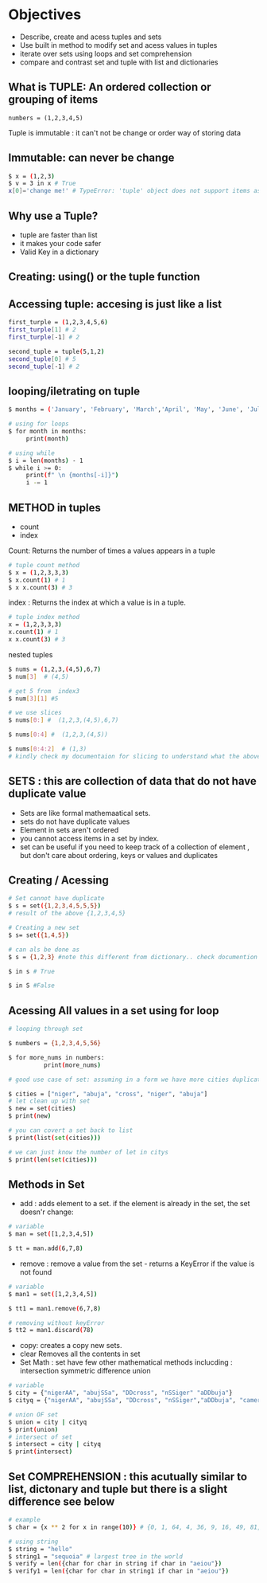 # Objectives

- Describe, create and acess tuples and sets
- Use built in method to modify set and acess values in tuples
- iterate over sets using loops and set comprehension
- compare and contrast set and tuple with list and dictionaries

## What is TUPLE: An ordered collection or grouping of items

```numbers = (1,2,3,4,5)```

Tuple is immutable : it can't not be change or order way of storing data

## Immutable: can never be change

```bash
$ x = (1,2,3)
$ v = 3 in x # True
x[0]='change me!' # TypeError: 'tuple' object does not support items assignment
```

## Why use a Tuple?

- tuple are faster than list
- it makes your code safer
- Valid Key in a dictionary

## Creating: using() or the tuple function

## Accessing tuple: accesing is just like a list

```bash
first_turple = (1,2,3,4,5,6)
first_turple[1] # 2
first_turple[-1] # 2

second_tuple = tuple(5,1,2)
second_tuple[0] # 5
second_tuple[-1] # 2
```

## looping/iletrating on tuple

```bash
$ months = ('January', 'February', 'March','April', 'May', 'June', 'July','August', 'September','October','November', 'December')

# using for loops
$ for month in months:
     print(month)

# using while
$ i = len(months) - 1
$ while i >= 0:
     print(f" \n {months[-i]}")
     i -= 1
```

## METHOD in tuples

- count
- index

Count: Returns the number of times a values appears in a tuple

```bash
# tuple count method
$ x = (1,2,3,3,3)
$ x.count(1) # 1
$ x x.count(3) # 3
```

index : Returns the index at which a value is in a tuple.

```bash
# tuple index method
x = (1,2,3,3,3)
x.count(1) # 1
x x.count(3) # 3
```

nested tuples

```bash
$ nums = (1,2,3,(4,5),6,7)
$ num[3]  # (4,5)

# get 5 from  index3
$ num[3][1] #5

# we use slices
$ nums[0:] #  (1,2,3,(4,5),6,7)

$ nums[0:4] #  (1,2,3,(4,5))

$ nums[0:4:2]  # (1,3) 
# kindly check my documentaion for slicing to understand what the above does
```

## SETS : this are collection of data that do not have duplicate value

- Sets are like formal mathemaatical sets.
- sets do not have duplicate values
- Element in sets aren't ordered
- you cannot access items in a set by index.
- set can be useful if you need to keep track of a collection of element , but don't care about ordering, keys or values and duplicates

## Creating / Acessing

```bash
# Set cannot have duplicate
$ s = set({1,2,3,4,5,5,5})  
# result of the above {1,2,3,4,5}

# Creating a new set 
$ s= set({1,4,5})

# can als be done as
$ s = {1,2,3} #note this different from dictionary.. check documention of dictionary above

$ in s # True

$ in S #False

```

## Acessing All values in a set using for loop

```bash
# looping through set

$ numbers = {1,2,3,4,5,56}

$ for more_nums in numbers:
          print(more_nums)

# good use case of set: assuming in a form we have more cities duplicate

$ cities = ["niger", "abuja", "cross", "niger", "abuja"]
# let clean up with set
$ new = set(cities)
$ print(new)

# you can covert a set back to list
$ print(list(set(cities)))

# we can just know the number of let in citys
$ print(len(set(cities)))
```

## Methods in Set

- add : adds element to a set. if the element is already in the set, the set doesn'r change:

```bash
# variable
$ man = set([1,2,3,4,5])

$ tt = man.add(6,7,8)
```

- remove : remove a value from the set - returns a KeyError if the value is not found

```bash
# variable
$ man1 = set([1,2,3,4,5])

$ tt1 = man1.remove(6,7,8)

# removing without keyError
$ tt2 = man1.discard(78)
```

- copy: creates a copy new sets.
- clear Removes all the contents in set
- Set Math : set have few other mathematical methods
 inclucding :
   intersection
   symmetric difference
   union

```bash
# variable
$ city = {"nigerAA", "abujSSa", "DDcross", "nSSiger" "aDDbuja"}
$ cityq = {"nigerAA", "abujSSa", "DDcross", "nSSiger","aDDbuja", "camerron", "port-harcout", "chelse"}

# union OF set
$ union = city | cityq
$ print(union)
# intersect of set
$ intersect = city | cityq
$ print(intersect)
```

## Set COMPREHENSION : this acutually similar to list, dictonary and tuple but there is a slight difference see below

```bash
# example
$ char = {x ** 2 for x in range(10)} # {0, 1, 64, 4, 36, 9, 16, 49, 81, 25}

# using string 
$ string = "hello"
$ string1 = "sequoia" # largest tree in the world
$ verify = len({char for char in string if char in "aeiou"})
$ verify1 = len({char for char in string1 if char in "aeiou"})
```

